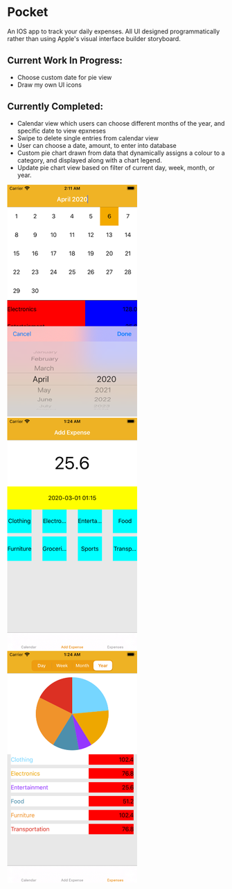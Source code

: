 # Pocket

An IOS app to track your daily expenses. All UI designed programmatically rather than using Apple's visual interface builder storyboard.


## Current Work In Progress:

- Choose custom date for pie view
- Draw my own UI icons 


## Currently Completed: 
- Calendar view which users can choose different months of the year, and specific date to view epxneses
- Swipe to delete single entries from calendar view
- User can choose a date, amount, to enter into database
- Custom pie chart drawn from data that dynamically assigns a colour to a category, and displayed along with a chart legend.
- Update pie chart view based on filter of current day, week, month, or year.



<img src="/MarkdownImages/Calendar.png" width="300"/>
<img src="/MarkdownImages/AddExpenses.png" width="300"/>
<img src="/MarkdownImages/Expenses.png" width="300"/>
